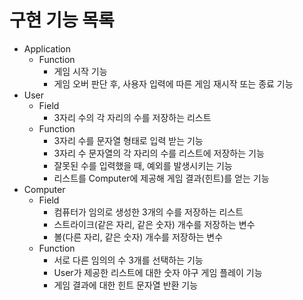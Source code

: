 # 구현 기능 목록

* Application
    * Function
        * 게임 시작 기능
        * 게임 오버 판단 후, 사용자 입력에 따른 게임 재시작 또는 종료 기능
* User
    * Field
        * 3자리 수의 각 자리의 수를 저장하는 리스트
    * Function
        * 3자리 수를 문자열 형태로 입력 받는 기능
        * 3자리 수 문자열의 각 자리의 수를 리스트에 저장하는 기능
        * 잘못된 수를 입력했을 때, 예외를 발생시키는 기능
        * 리스트를 Computer에 제공해 게임 결과(힌트)를 얻는 기능
* Computer
    * Field
        * 컴퓨터가 임의로 생성한 3개의 수를 저장하는 리스트
        * 스트라이크(같은 자리, 같은 숫자) 개수를 저장하는 변수
        * 볼(다른 자리, 같은 숫자) 개수를 저장하는 변수
    * Function
        * 서로 다른 임의의 수 3개를 선택하는 기능
        * User가 제공한 리스트에 대한 숫자 야구 게임 플레이 기능
        * 게임 결과에 대한 힌트 문자열 반환 기능